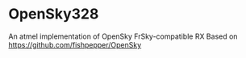 # OpenSky328
An atmel implementation of OpenSky FrSky-compatible RX
Based on https://github.com/fishpepper/OpenSky
